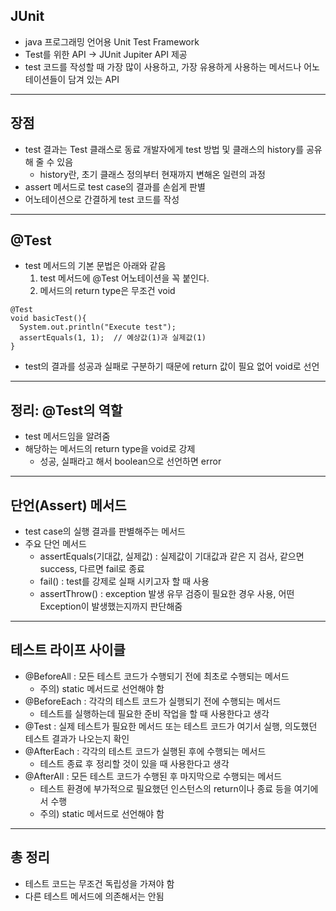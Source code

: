 ## JUnit
- java 프로그래밍 언어용 Unit Test Framework
- Test를 위한 API -> JUnit Jupiter API 제공
- test 코드를 작성할 때 가장 많이 사용하고, 가장 유용하게 사용하는 메서드나 어노테이션들이 담겨 있는 API
---
## 장점
- test 결과는 Test 클래스로 동료 개발자에게 test 방법 및 클래스의 history를 공유해 줄 수 있음
    - history란, 초기 클래스 정의부터 현재까지 변해온 일련의 과정
- assert 메서드로 test case의 결과를 손쉽게 판별
- 어노테이션으로 간결하게 test 코드를 작성
---
## @Test
- test 메서드의 기본 문법은 아래와 같음
    1. test 메서드에 @Test 어노테이션을 꼭 붙인다.
    2. 메서드의 return type은 무조건 void
~~~
@Test
void basicTest(){
  System.out.println("Execute test");
  assertEquals(1, 1);  // 예상값(1)과 실제값(1)
}
~~~
- test의 결과를 성공과 실패로 구분하기 때문에 return 값이 필요 없어 void로 선언
---
## 정리: @Test의 역할
- test 메서드임을 알려줌
- 해당하는 메서드의 return type을 void로 강제
    - 성공, 실패라고 해서 boolean으로 선언하면 error
---
## 단언(Assert) 메서드
- test case의 실행 결과를 판별해주는 메서드
- 주요 단언 메서드
    - assertEquals(기대값, 실제값) : 실제값이 기대값과 같은 지 검사, 같으면 success, 다르면 fail로 종료
    - fail() : test를 강제로 실패 시키고자 할 때 사용
    - assertThrow() : exception 발생 유무 검증이 필요한 경우 사용, 어떤 Exception이 발생했는지까지 판단해줌
---
## 테스트 라이프 사이클
- @BeforeAll : 모든 테스트 코드가 수행되기 전에 최초로 수행되는 메서드
    - 주의) static 메서드로 선언해야 함
- @BeforeEach :  각각의 테스트 코드가 실행되기 전에 수행되는 메서드
    - 테스트를 실행하는데 필요한 준비 작업을 할 때 사용한다고 생각
- @Test : 실제 테스트가 필요한 메서드 또는 테스트 코드가 여기서 실행, 의도했던 테스트 결과가 나오는지 확인
- @AfterEach : 각각의 테스트 코드가 실행된 후에 수행되는 메서드
    - 테스트 종료 후 정리할 것이 있을 때 사용한다고 생각
- @AfterAll : 모든 테스트 코드가 수행된 후 마지막으로 수행되는 메서드
    - 테스트 환경에 부가적으로 필요했던 인스턴스의 return이나 종료 등을 여기에서 수행
    - 주의) static 메서드로 선언해야 함
---
## 총 정리
- 테스트 코드는 무조건 독립성을 가져야 함
- 다른 테스트 메서드에 의존해서는 안됨
